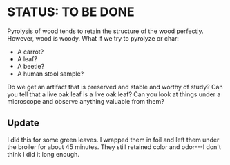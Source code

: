 # STATUS: TO BE DONE

Pyrolysis of wood tends to retain the structure of the wood perfectly.  However, wood is woody.  What if we try 
to pyrolyze or char:
* A carrot?
* A leaf?
* A beetle?
* A human stool sample?

Do we get an artifact that is preserved and stable and worthy of study?  Can you tell that a live oak leaf is a live oak leaf?
Can you look at things under a microscope and observe anything valuable from them?

## Update

I did this for some green leaves.  I wrapped them in foil and left them under the broiler for about 45 minutes.  They still retained color and odor---I don't think I did it long enough.
